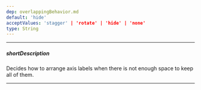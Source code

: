 ```yaml
---
dep: overlappingBehavior.md
default: 'hide'
acceptValues: 'stagger' | 'rotate' | 'hide' | 'none'
type: String
---
```

---
##### shortDescription
Decides how to arrange axis labels when there is not enough space to keep all of them.

---
